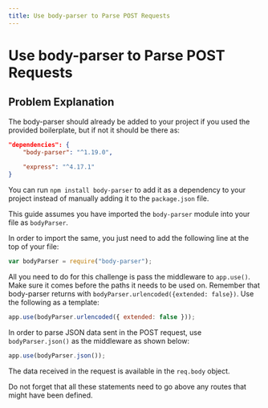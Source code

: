 ```yaml
---
title: Use body-parser to Parse POST Requests
---
```

# Use body-parser to Parse POST Requests

## Problem Explanation
The body-parser should already be added to your project if you used the provided boilerplate, but if not it should be there as:

```json
"dependencies": {
    "body-parser": "^1.19.0",
    
    "express": "^4.17.1"
}
```

You can run `npm install body-parser` to add it as a dependency to your project instead of manually adding it to the `package.json` file.

This guide assumes you have imported the `body-parser` module into your file as `bodyParser`.

In order to import the same, you just need to add the following line at the top of your file:

```javascript
var bodyParser = require("body-parser");
```

All you need to do for this challenge is pass the middleware to `app.use()`. Make sure it comes before the paths it needs to be used on. Remember that body-parser returns with `bodyParser.urlencoded({extended: false})`. Use the following as a template:

```javascript
app.use(bodyParser.urlencoded({ extended: false }));
```

In order to parse JSON data sent in the POST request, use `bodyParser.json()` as the middleware as shown below:

```javascript
app.use(bodyParser.json());
```

The data received in the request is available in the `req.body` object.

Do not forget that all these statements need to go above any routes that might have been defined.
